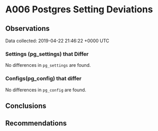 # A006 Postgres Setting Deviations #

## Observations ##
Data collected: 2019-04-22 21:46:22 +0000 UTC  

### Settings (pg_settings) that Differ ###

No differences in `pg_settings` are found.

### Configs(pg_config) that differ ###

No differences in `pg_config` are found.



## Conclusions ##


## Recommendations ##

